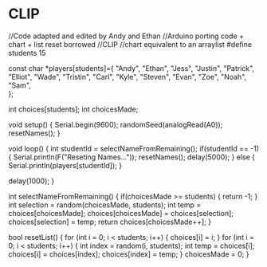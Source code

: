 # CLIP
//Code adapted and edited by Andy and Ethan 
//Arduino porting code + chart + list reset borrowed
//CLIP
//chart equivalent to an arraylist
#define students 15

const char *players[students]={
"Andy",
"Ethan", 
"Jess", 
"Justin", 
"Patrick", 
"Elliot", 
"Wade",
"Tristin", 
"Carl", 
"Kyle", 
"Steven", 
"Evan", 
"Zoe", 
"Noah",
"Sam",   
};

int choices[students];
int choicesMade;

void setup() 
{
  Serial.begin(9600);
  randomSeed(analogRead(A0));
  resetNames();
}

void loop() 
{
  int studentId = selectNameFromRemaining();
  if(studentId == -1)
  {
    Serial.println(F("Reseting Names..."));
    resetNames();
    delay(5000);
  }
  else
  {
    Serial.println(players[studentId]);
  }

  delay(1000);
}

int selectNameFromRemaining()
{
  if(choicesMade >= students)
  {
    return -1;
  }
  int selection = random(choicesMade, students);
  int temp = choices[choicesMade];
  choices[choicesMade] = choices[selection];
  choices[selection] = temp;
  return choices[choicesMade++]; 
}

bool resetList()
{
  for (int i = 0; i < students; i++)
  {
    choices[i] = i;
  }
  for (int i = 0; i < students; i++)
  {
    int index = random(i, students);
    int temp = choices[i];
    choices[i] = choices[index];
    choices[index] = temp;
  }
  choicesMade = 0;
}
